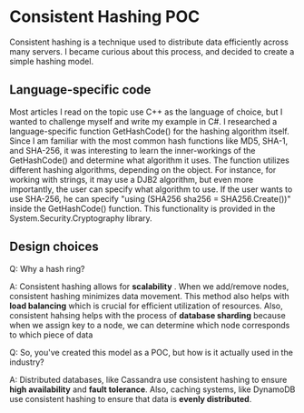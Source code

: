 # Consistent Hashing POC

Consistent hashing is a technique used to distribute data efficiently across many servers. I became curious about this process, and decided to create a simple hashing model. 

## Language-specific code
Most articles I read on the topic use C++ as the language of choice, but I wanted to challenge myself and write my example in C#. I researched a language-specific function GetHashCode() for the hashing algorithm itself. Since I am familiar with the most common hash functions like MD5, SHA-1, and SHA-256, it was interesting to learn the inner-workings of the GetHashCode() and determine what algorithm it uses. The function utilizes different hashing algorithms, depending on the object. For instance, for working with strings, it may use a DJB2 algorithm, but even more importantly, the user can specify what algorithm to use. If the user wants to use SHA-256, he can specify "using (SHA256 sha256 = SHA256.Create())" inside the GetHashCode() function. This functionality is provided in the System.Security.Cryptography library.

## Design choices 
Q: Why a hash ring? 

A: Consistent hashing allows for **scalability** . When we add/remove nodes, consistent hashing minimizes data movement. This method also helps with **load balancing** which is crucial for efficient utilization of resources. Also, consistent hahsing helps with the process of **database sharding** because when we assign key to a node, we can determine which node corresponds to which piece of data


Q: So, you've created this model as a POC, but how is it actually used in the industry?

A: Distributed databases, like Cassandra use consistent hashing to ensure **high availability** and **fault tolerance**. Also, caching systems, like DynamoDB use consistent hashing to ensure that data is **evenly distributed**.




